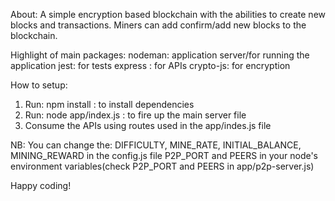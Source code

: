About:
A simple encryption based blockchain with the abilities to create new blocks and transactions. Miners can add confirm/add new blocks to the blockchain.

Highlight of main packages:
nodeman: application server/for running the application
jest: for tests
express : for APIs
crypto-js: for encryption

How to setup:
1. Run: npm install : to install dependencies
2. Run: node app/index.js : to fire up the main server file
3. Consume the APIs using routes used in the app/indes.js file

NB:
You can change the:
DIFFICULTY, MINE_RATE, INITIAL_BALANCE, MINING_REWARD in the config.js file
P2P_PORT and PEERS in your node's environment variables(check P2P_PORT and PEERS in app/p2p-server.js)


Happy coding!


